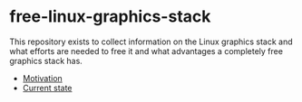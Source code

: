 # free-linux-graphics-stack
This repository exists to collect information on the Linux graphics stack and what efforts are needed to free it and what advantages a completely free graphics stack has. 

* [Motivation](motivation)
* [Current state](current_state)

